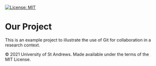 [![License: MIT](https://img.shields.io/badge/License-MIT-yellow.svg)](https://opensource.org/licenses/MIT)

# Our Project

This is an example project to illustrate the use of Git for
collaboration in a research context.

© 2021 University of St Andrews. Made available under the terms of the MIT
License.
